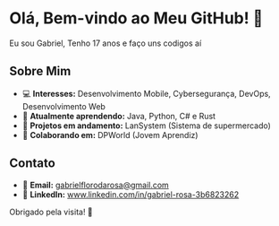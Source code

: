 # Olá, Bem-vindo ao Meu GitHub! 👋

Eu sou Gabriel, Tenho 17 anos e faço uns codigos aí

## Sobre Mim

- 💻 **Interesses:** Desenvolvimento Mobile, Cybersegurança, DevOps, Desenvolvimento Web
- 🌱 **Atualmente aprendendo:** Java, Python, C# e Rust
- 🔭 **Projetos em andamento:** LanSystem (Sistema de supermercado)
- 🤝 **Colaborando em:** DPWorld (Jovem Aprendiz)

## Contato

- 📧 **Email:** gabrielflorodarosa@gmail.com
- 💼 **LinkedIn:** www.linkedin.com/in/gabriel-rosa-3b6823262


Obrigado pela visita! 🚀


<!---
Gabrierosaa/Gabrierosaa is a ✨ special ✨ repository because its `README.md` (this file) appears on your GitHub profile.
You can click the Preview link to take a look at your changes.
--->
